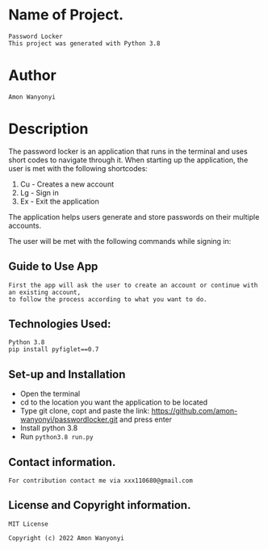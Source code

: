 #  Name of Project.
    Password Locker
    This project was generated with Python 3.8

#  Author
    Amon Wanyonyi

# Description
The password locker is an application that runs in the terminal and uses short codes to navigate through it. When starting up the application, the user is met with the following shortcodes:

1. Cu - Creates a new account
2. Lg - Sign in
3. Ex - Exit the application

The application helps users generate and store passwords on their multiple accounts. 

The user will be met with the following commands while signing in:
##  Guide to Use App
    First the app will ask the user to create an account or continue with an existing account,
    to follow the process according to what you want to do.

##  Technologies Used:
    Python 3.8
    pip install pyfiglet==0.7


## Set-up and Installation
- Open the terminal
- cd to the location you want the application to be located
- Type git clone, copt and paste the link: 
https://github.com/amon-wanyonyi/passwordlocker.git
and press enter
- Install python 3.8
- Run `python3.8 run.py`


##  Contact information.
    For contribution contact me via xxx110680@gmail.com
##  License and Copyright information.
    MIT License

    Copyright (c) 2022 Amon Wanyonyi

  